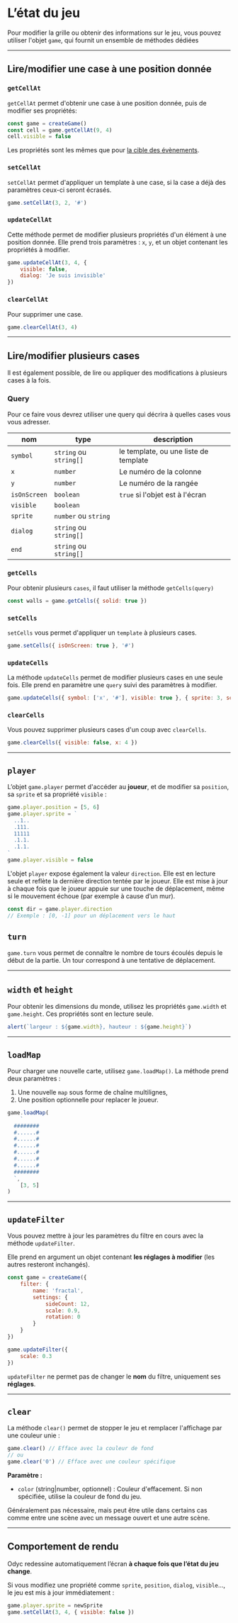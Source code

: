 <script>
import Aside from '../../../lib/ui/Doc/Aside.svelte'
import Emoji from '../../../lib/ui/Doc/Emoji.svelte'
import PaintDemo from '../../../lib/ui/Doc/PaintDemo.svelte'
</script>

# <Emoji src="⚡" /> L’état du jeu

Pour modifier la grille ou obtenir des informations sur le jeu, vous pouvez utiliser l'objet `game`, qui fournit un ensemble de méthodes dédiées

---

## <Emoji src="🎯" /> Lire/modifier une case à une position donnée

### `getCellAt`

`getCellAt` permet d'obtenir une case à une position donnée, puis de modifier ses propriétés:

```js
const game = createGame()
const cell = game.getCellAt(9, 4)
cell.visible = false
```

<Aside>

Les propriétés sont les mêmes que pour [la cible des évènements](/fr/doc/interaction-and-logic/events#proprietes-disponibles).

</Aside>

### `setCellAt`

`setCellAt` permet d'appliquer un template à une case, si la case a déjà des paramètres ceux-ci seront écrasés.

```js
game.setCellAt(3, 2, '#')
```

### `updateCellAt`

Cette méthode permet de modifier plusieurs propriétés d'un élément à une position donnée.
Elle prend trois paramètres : `x`, `y`, et un objet contenant les propriétés à modifier.

```js
game.updateCellAt(3, 4, {
	visible: false,
	dialog: 'Je suis invisible'
})
```

### `clearCellAt`

Pour supprimer une case.

```js
game.clearCellAt(3, 4)
```

---

## <Emoji src="🪏" /> Lire/modifier plusieurs cases

Il est également possible, de lire ou appliquer des modifications à plusieurs cases à la fois.

### Query

Pour ce faire vous devrez utiliser une query qui décrira à quelles cases vous vous adresser.

| nom          | type                   | description                           |
| ------------ | ---------------------- | ------------------------------------- |
| `symbol`     | `string` ou `string[]` | le template, ou une liste de template |
| `x`          | `number`               | Le numéro de la colonne               |
| `y`          | `number`               | Le numéro de la rangée                |
| `isOnScreen` | `boolean`              | `true` si l'objet est à l'écran       |
| `visible`    | `boolean`              |
| `sprite`     | `number` ou `string`   |
| `dialog`     | `string` ou `string[]` |
| `end`        | `string` ou `string[]` |

### `getCells`

Pour obtenir plusieurs `cases`, il faut utiliser la méthode `getCells(query)`

```js
const walls = game.getCells({ solid: true })
```

### `setCells`

`setCells` vous permet d'appliquer un `template` à plusieurs cases.

```js
game.setCells({ isOnScreen: true }, '#')
```

### `updateCells`

La méthode `updateCells` permet de modifier plusieurs cases en une seule fois. Elle prend en paramètre une `query` suivi des paramètres à modifier.

```js
game.updateCells({ symbol: ['x', '#'], visible: true }, { sprite: 3, solid: true })
```

### `clearCells`

Vous pouvez supprimer plusieurs cases d'un coup avec `clearCells`.

```js
game.clearCells({ visible: false, x: 4 })
```

---

## <Emoji src="🐒" /> `player`

L’objet `game.player` permet d'accéder au **joueur**, et de modifier sa `position`, sa `sprite` et sa propriété `visible` :

```js
game.player.position = [5, 6]
game.player.sprite = `
  ..1..
  .111.
  11111
  .1.1.
  .1.1.
`
game.player.visible = false
```

L'objet `player` expose également la valeur `direction`. Elle est en lecture seule et reflète la dernière direction tentée par le joueur. Elle est mise à jour à chaque fois que le joueur appuie sur une touche de déplacement, même si le mouvement échoue (par exemple à cause d’un mur).

```js
const dir = game.player.direction
// Exemple : [0, -1] pour un déplacement vers le haut
```

## <Emoji src="⏰"/> `turn`

`game.turn` vous permet de connaître le nombre de tours écoulés depuis le début de la partie. Un tour correspond à une tentative de déplacement.

---

## <Emoji src="⚖️" /> `width` et `height`

Pour obtenir les dimensions du monde, utilisez les propriétés `game.width` et `game.height`.
Ces propriétés sont en lecture seule.

```js
alert(`largeur : ${game.width}, hauteur : ${game.height}`)
```

---

## <Emoji src="🌍" /> `loadMap`

Pour charger une nouvelle carte, utilisez `game.loadMap()`.
La méthode prend deux paramètres :

1. Une nouvelle `map` sous forme de chaîne multilignes,
2. Une position optionnelle pour replacer le joueur.

```js
game.loadMap(
	`
  ########
  #......#
  #......#
  #......#
  #......#
  #......#
  #......#
  ########
  `,
	[3, 5]
)
```

---

## <Emoji src="🎛️" /> `updateFilter`

Vous pouvez mettre à jour les paramètres du filtre en cours avec la méthode `updateFilter`.

Elle prend en argument un objet contenant **les réglages à modifier** (les autres resteront inchangés).

```js
const game = createGame({
	filter: {
		name: 'fractal',
		settings: {
			sideCount: 12,
			scale: 0.9,
			rotation: 0
		}
	}
})

game.updateFilter({
	scale: 0.3
})
```

<Aside variant="Warning">

`updateFilter` ne permet pas de changer le **nom** du filtre, uniquement ses **réglages**.

</Aside>

---

## <Emoji src="🚫" /> `clear`

La méthode `clear()` permet de stopper le jeu et remplacer l'affichage par une couleur unie :

```js
game.clear() // Efface avec la couleur de fond
// ou
game.clear('0') // Efface avec une couleur spécifique
```

**Paramètre :**

- `color` (string|number, optionnel) : Couleur d'effacement. Si non spécifiée, utilise la couleur de fond du jeu.

<Aside>

Généralement pas nécessaire, mais peut être utile dans certains cas comme entre une scène avec un message ouvert et une autre scène.

</Aside>

---

## <Emoji src="🧠" /> Comportement de rendu

Odyc redessine automatiquement l’écran **à chaque fois que l’état du jeu change**.

Si vous modifiez une propriété comme `sprite`, `position`, `dialog`, `visible`…, le jeu est mis à jour immédiatement :

```js
game.player.sprite = newSprite
game.setCellAt(3, 4, { visible: false })
```
